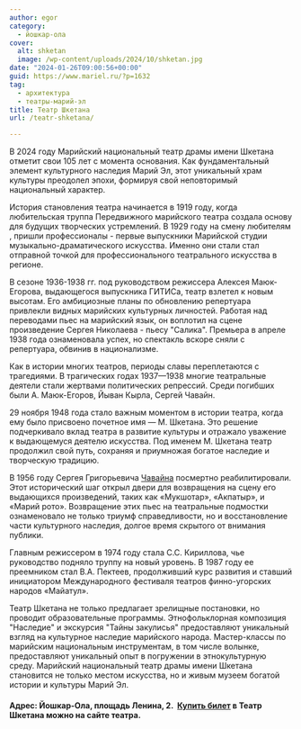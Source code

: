 ```yaml
---
author: egor
category:
  - йошкар-ола
cover:
  alt: shketan
  image: /wp-content/uploads/2024/10/shketan.jpg
date: "2024-01-26T09:00:56+00:00"
guid: https://www.mariel.ru/?p=1632
tag:
  - архитектура
  - театры-марий-эл
title: Театр Шкетана
url: /teatr-shketana/

---
```

В 2024 году Марийский национальный театр драмы имени Шкетана отметит свои 105 лет с момента основания. Как фундаментальный элемент культурного наследия Марий Эл, этот уникальный храм культуры преодолел эпохи, формируя свой неповторимый национальный характер.

История становления театра начинается в 1919 году, когда любительская труппа Передвижного марийского театра создала основу для будущих творческих устремлений. В 1929 году на смену любителям , пришли профессионалы - первые выпускники Марийской студии музыкально-драматического искусства. Именно они стали стал отправной точкой для профессионального театрального искусства в регионе.

В сезоне 1936-1938 гг. под руководством режиссера Алексея Маюк-Егорова, выдающегося выпускника ГИТИСа, театр взлетел к новым высотам. Его амбициозные планы по обновлению репертуара привлекли видных марийских культурных личностей. Работая над переводами пьес на марийский язык, он воплотил на сцене произведение Сергея Николаева - пьесу "Салика". Премьера в апреле 1938 года ознаменовала успех, но спектакль вскоре сняли с репертуара, обвинив в национализме.

Как в истории многих театров, периоды славы переплетаются с трагедиями. В трагических годах 1937—1938 многие театральные деятели стали жертвами политических репрессий. Среди погибших были А. Маюк-Егоров, Йыван Кырла, Сергей Чавайн.

29 ноября 1948 года стало важным моментом в истории театра, когда ему было присвоено почетное имя — М. Шкетана. Это решение подчеркивало вклад театра в развитие культуры и отражало уважение к выдающемуся деятелю искусства. Под именем М. Шкетана театр продолжил свой путь, сохраняя и приумножая богатое наследие и творческую традицию.

В 1956 году Сергея Григорьевича [Чавайна](/pamyatnik-chavajnu/) посмертно реабилитировали. Этот исторический шаг открыл двери для возвращения на сцену его выдающихся произведений, таких как «Мукшотар», «Акпатыр», и «Марий рото». Возвращение этих пьес на театральные подмостки ознаменовало не только триумф справедливости, но и восстановление части культурного наследия, долгое время скрытого от внимания публики.

Главным режиссером в 1974 году стала С.С. Кириллова, чье руководство подняло труппу на новый уровень. В 1987 году ее преемником стал В.А. Пектеев, продолживший курс развития и ставший инициатором Международного фестиваля театров финно-угорских народов «Майатул».

Театр Шкетана не только предлагает зрелищные постановки, но проводит образовательные программы. Этнофольклорная композиция "Наследие" и экскурсия "Тайны закулисья" предоставляют уникальный взгляд на культурное наследие марийского народа. Мастер-классы по марийским национальным инструментам, в том числе волынке, предоставляют уникальный опыт в погружении в этнокультурную среду.
Марийский национальный театр драмы имени Шкетана становится не только местом искусства, но и живым музеем богатой истории и культуры Марий Эл.

#### Адрес: Йошкар-Ола, площадь Ленина, 2.  [Купить билет](https://shketan.ru/contacts/?afisha_open_widget=1) в Театр Шкетана можно на сайте театра.
